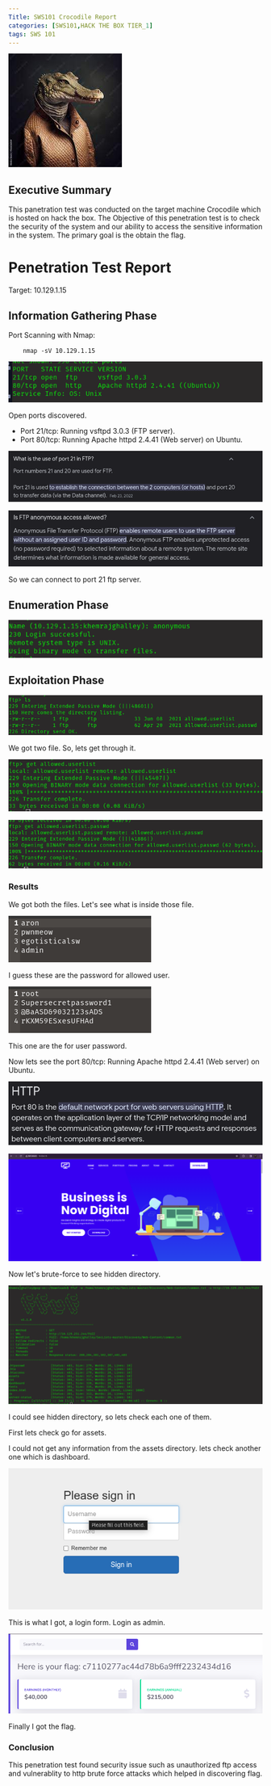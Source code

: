 ```yaml
---
Title: SWS101 Crocodile Report
categories: [SWS101,HACK THE BOX TIER_1]
tags: SWS 101
---
```


![crocodile](/assets/crocodile/crocodile.jpeg)

## Executive Summary
This panetration test was conducted on the target machine Crocodile which is hosted on hack the box. The Objective of this penetration test is to check the security of the system and our ability to access the sensitive information in the system. The primary goal is the obtain the flag.

# Penetration Test Report
Target: 10.129.1.15

## Information Gathering Phase
Port Scanning with Nmap:

        nmap -sV 10.129.1.15


![crocodile nmap](/assets/crocodile/crocodilenmap.png)

Open ports discovered.

* Port 21/tcp: Running vsftpd 3.0.3 (FTP server).
* Port 80/tcp: Running Apache httpd 2.4.41 (Web server) on Ubuntu.

![port 21](/assets/crocodile/port21.png)

![port 21](/assets/crocodile/ftp21.png)

So we can connect to port 21 ftp server.

## Enumeration Phase

![ftp login](/assets/crocodile/ftplogin.png)

## Exploitation Phase
![ftp login](/assets/crocodile/ftp21ls.png)

We got two file. So, lets get through it.

![ftp login](/assets/crocodile/ftpget1.png)

![ftp login](/assets/crocodile/ftpget2.png)

### Results

We got both the files. Let's see what is inside those file.

![user](/assets/crocodile/user1.png)

I guess these are the password for allowed user.

![passwd](/assets/crocodile/user2.png)

This one are the for user password.

Now lets see the port 80/tcp: Running Apache httpd 2.4.41 (Web server) on Ubuntu.

![p80tcphttp](/assets/crocodile/p80tcphttp.png)

![p80tcphttp](/assets/crocodile/webpagep80.png)

Now let's brute-force to see hidden directory.

![p80tcphttp](/assets/crocodile/crocodilebruteforce.png)

I could see hidden directory, so lets check each one of them.

First lets check go for assets.

I could not get any information from the assets directory. lets check another one which is dashboard.

![p80tcphttp](/assets/crocodile/crocodilelogin.png)

This is what I got, a login form. Login as admin.

![p80tcphttp](/assets/crocodile/crocodileflag.png)

Finally I got the flag.

### Conclusion

This penetration test found security issue such as unauthorized ftp access and vulnerablity to http brute force attacks which helped in discovering flag. 